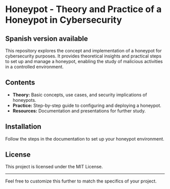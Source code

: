 # Honeypot - Theory and Practice of a Honeypot in Cybersecurity

## Spanish version available

This repository explores the concept and implementation of a honeypot for cybersecurity purposes. It provides theoretical insights and practical steps to set up and manage a honeypot, enabling the study of malicious activities in a controlled environment.

## Contents
- **Theory:** Basic concepts, use cases, and security implications of honeypots.
- **Practice:** Step-by-step guide to configuring and deploying a honeypot.
- **Resources:** Documentation and presentations for further study.

## Installation
Follow the steps in the documentation to set up your honeypot environment.

## License
This project is licensed under the MIT License.

---

Feel free to customize this further to match the specifics of your project.
